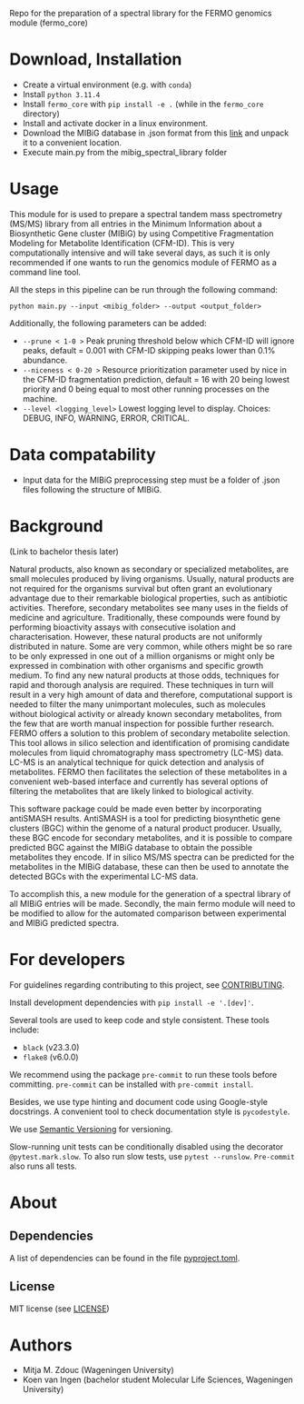 Repo for the preparation of a spectral library for the FERMO genomics module (fermo_core)

Download, Installation
============

- Create a virtual environment (e.g. with `conda`)
- Install `python 3.11.4`
- Install `fermo_core` with `pip install -e .` (while in the `fermo_core` directory)
- Install and activate docker in a linux environment.
- Download the MIBiG database in .json format from this [link](https://mibig.secondarymetabolites.org/) and
unpack it to a convenient location.
- Execute main.py from the mibig_spectral_library folder

Usage
====

This module for is used to prepare a spectral tandem mass spectrometry (MS/MS) library from all entries in the Minimum
Information about a Biosynthetic Gene cluster (MIBiG) by using Competitive Fragmentation Modeling for Metabolite
Identification (CFM-ID). This is very computationally intensive and will take several days, as such it is only
recommended if one wants to run the genomics module of FERMO as a command line tool.

All the steps in this pipeline can be run through the following command:

`python main.py --input <mibig_folder> --output <output_folder>`

Additionally, the following parameters can be added:
- `--prune < 1-0 >` Peak pruning threshold below which CFM-ID will ignore peaks, default = 0.001 with CFM-ID skipping peaks lower than 0.1% abundance.
- `--niceness < 0-20 >` Resource prioritization parameter used by nice in the CFM-ID fragmentation prediction, default = 16 with 20 being lowest priority and 0 being equal to most other running processes on the machine.
- `--level <logging_level>` Lowest logging level to display. Choices: DEBUG, INFO, WARNING, ERROR, CRITICAL.

Data compatability
=====

- Input data for the MIBiG preprocessing step must be a folder of .json files following the structure of MIBiG.

Background
====
(Link to bachelor thesis later)

Natural products, also known as secondary or specialized metabolites, are small molecules produced by living organisms.
Usually, natural products are not required for the organisms survival but often grant an evolutionary advantage
due to their remarkable biological properties, such as antibiotic activities. Therefore, secondary metabolites see many
uses in the fields of medicine and agriculture. Traditionally, these compounds were found by performing bioactivity
assays with consecutive isolation and characterisation. However, these natural products are not uniformly distributed
in nature. Some are very common, while others might be so rare to be only expressed in one out of a million organisms
or might only be expressed in combination with other organisms and specific growth medium. To find any new natural
products at those odds, techniques for rapid and thorough analysis are required. These techniques in turn will result
in a very high amount of data and therefore, computational support is needed to filter the many unimportant molecules,
such as molecules without biological activity or already known secondary metabolites, from the few that are worth
manual inspection for possible further research.
FERMO offers a solution to this problem of secondary metabolite selection. This tool allows in silico selection and
identification of promising candidate molecules from liquid chromatography mass spectrometry (LC-MS) data. LC-MS is an
analytical technique for quick detection and analysis of metabolites. FERMO then facilitates the selection of these
metabolites in a convenient web-based interface and currently has several options of filtering the metabolites that
are likely linked to biological activity.

This software package could be made even better by incorporating antiSMASH results.  AntiSMASH is a tool
for predicting biosynthetic gene clusters (BGC) within the genome of a natural product producer. Usually, these BGC
encode for secondary metabolites, and it is possible to compare predicted BGC against the MIBiG database to obtain
the possible metabolites they encode. If in silico MS/MS spectra can be predicted for the metabolites in the MIBiG
database, these can then be used to annotate the detected BGCs with the experimental LC-MS data.

To accomplish this, a new module for the generation of a spectral library of all MIBiG entries will be made. Secondly,
the main fermo module will need to be modified to allow for the automated comparison between experimental and MIBiG
predicted spectra.

For developers
==============

For guidelines regarding contributing to this project, see
[CONTRIBUTING](CONTRIBUTING.md).

Install development dependencies with `pip install -e '.[dev]'`.

Several tools are used to keep code and style consistent.
These tools include:
- `black` (v23.3.0)
- `flake8` (v6.0.0)

We recommend using the package `pre-commit` to run these tools before committing.
`pre-commit` can be installed with `pre-commit install`.

Besides, we use type hinting and document code using Google-style docstrings.
A convenient tool to check documentation style is `pycodestyle`.

We use [Semantic Versioning](http://semver.org/) for versioning.

Slow-running unit tests can be conditionally disabled using the decorator
`@pytest.mark.slow`. To also run slow tests, use `pytest --runslow`. `Pre-commit`
also runs all tests.

About
=====

## Dependencies

A list of dependencies can be found in the file [pyproject.toml](pyproject.toml).

## License

MIT license (see [LICENSE](LICENSE.md))

Authors
=======

- Mitja M. Zdouc (Wageningen University)
- Koen van Ingen (bachelor student Molecular Life Sciences, Wageningen University)